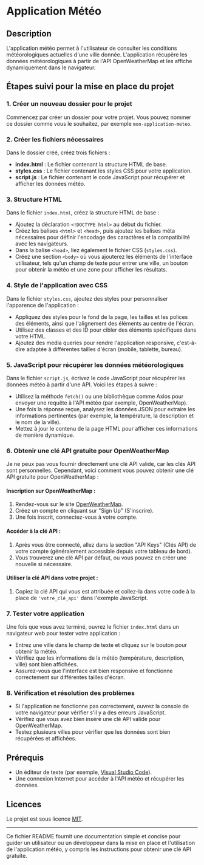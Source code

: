 # Application Météo

## Description

L'application météo permet à l'utilisateur de consulter les conditions météorologiques actuelles d'une ville donnée. L'application récupère les données météorologiques à partir de l'API OpenWeatherMap et les affiche dynamiquement dans le navigateur.

## Étapes suivi pour la mise en place du projet

### 1. Créer un nouveau dossier pour le projet

Commencez par créer un dossier pour votre projet. Vous pouvez nommer ce dossier comme vous le souhaitez, par exemple `mon-application-meteo`.

### 2. Créer les fichiers nécessaires

Dans le dossier créé, créez trois fichiers :

- **index.html** : Le fichier contenant la structure HTML de base.
- **styles.css** : Le fichier contenant les styles CSS pour votre application.
- **script.js** : Le fichier contenant le code JavaScript pour récupérer et afficher les données météo.

### 3. Structure HTML

Dans le fichier `index.html`, créez la structure HTML de base :

- Ajoutez la déclaration `<!DOCTYPE html>` au début du fichier.
- Créez les balises `<html>` et `<head>`, puis ajoutez les balises méta nécessaires pour définir l'encodage des caractères et la compatibilité avec les navigateurs.
- Dans la balise `<head>`, liez également le fichier CSS (`styles.css`).
- Créez une section `<body>` où vous ajouterez les éléments de l'interface utilisateur, tels qu'un champ de texte pour entrer une ville, un bouton pour obtenir la météo et une zone pour afficher les résultats.

### 4. Style de l'application avec CSS

Dans le fichier `styles.css`, ajoutez des styles pour personnaliser l'apparence de l'application :

- Appliquez des styles pour le fond de la page, les tailles et les polices des éléments, ainsi que l'alignement des éléments au centre de l'écran.
- Utilisez des classes et des ID pour cibler des éléments spécifiques dans votre HTML.
- Ajoutez des media queries pour rendre l'application responsive, c'est-à-dire adaptée à différentes tailles d'écran (mobile, tablette, bureau).

### 5. JavaScript pour récupérer les données météorologiques

Dans le fichier `script.js`, écrivez le code JavaScript pour récupérer les données météo à partir d'une API. Voici les étapes à suivre :

- Utilisez la méthode `fetch()` ou une bibliothèque comme Axios pour envoyer une requête à l'API météo (par exemple, OpenWeatherMap).
- Une fois la réponse reçue, analysez les données JSON pour extraire les informations pertinentes (par exemple, la température, la description et le nom de la ville).
- Mettez à jour le contenu de la page HTML pour afficher ces informations de manière dynamique.

### 6. Obtenir une clé API gratuite pour OpenWeatherMap

Je ne peux pas vous fournir directement une clé API valide, car les clés API sont personnelles. Cependant, voici comment vous pouvez obtenir une clé API gratuite pour OpenWeatherMap :

#### Inscription sur OpenWeatherMap :

1. Rendez-vous sur le site [OpenWeatherMap](https://openweathermap.org/).
2. Créez un compte en cliquant sur "Sign Up" (S'inscrire).
3. Une fois inscrit, connectez-vous à votre compte.

#### Accéder à la clé API :

1. Après vous être connecté, allez dans la section "API Keys" (Clés API) de votre compte (généralement accessible depuis votre tableau de bord).
2. Vous trouverez une clé API par défaut, ou vous pouvez en créer une nouvelle si nécessaire.

#### Utiliser la clé API dans votre projet :

1. Copiez la clé API qui vous est attribuée et collez-la dans votre code à la place de `'votre_clé_api'` dans l'exemple JavaScript.

### 7. Tester votre application

Une fois que vous avez terminé, ouvrez le fichier `index.html` dans un navigateur web pour tester votre application :

- Entrez une ville dans le champ de texte et cliquez sur le bouton pour obtenir la météo.
- Vérifiez que les informations de la météo (température, description, ville) sont bien affichées.
- Assurez-vous que l'interface est bien responsive et fonctionne correctement sur différentes tailles d'écran.

### 8. Vérification et résolution des problèmes

- Si l'application ne fonctionne pas correctement, ouvrez la console de votre navigateur pour vérifier s'il y a des erreurs JavaScript.
- Vérifiez que vous avez bien inséré une clé API valide pour OpenWeatherMap.
- Testez plusieurs villes pour vérifier que les données sont bien récupérées et affichées.

## Prérequis

- Un éditeur de texte (par exemple, [Visual Studio Code](https://code.visualstudio.com/)).
- Une connexion Internet pour accéder à l'API météo et récupérer les données.

## Licences

Le projet est sous licence [MIT](https://opensource.org/licenses/MIT).

---

Ce fichier README fournit une documentation simple et concise pour guider un utilisateur ou un développeur dans la mise en place et l'utilisation de l'application météo, y compris les instructions pour obtenir une clé API gratuite.